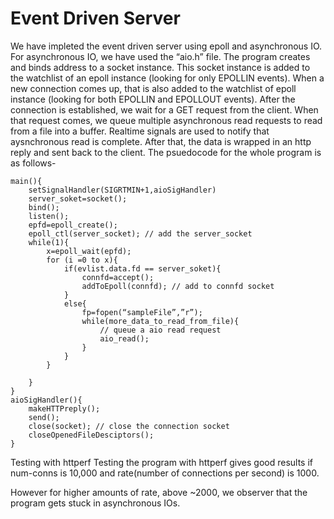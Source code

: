 # Event Driven Server

We have impleted the event driven server using epoll and asynchronous IO. For asynchronous IO, we have used the “aio.h” file. 
The program creates and binds address to a socket instance. This socket instance is added to the watchlist of an epoll instance (looking for only EPOLLIN events). When a new connection comes up, that is also added to the watchlist of epoll instance (looking for both EPOLLIN and EPOLLOUT events).
After the connection is established, we wait for a GET request from the client. When that request comes, we queue multiple asynchronous read requests to read from a file into a buffer. Realtime signals are used to notify that aysnchronous read is complete. After that, the data is wrapped in an http reply and sent back to the client. 
The psuedocode for the whole program is as follows-
	
	main(){
		setSignalHandler(SIGRTMIN+1,aioSigHandler)
		server_soket=socket();
		bind();
		listen();
		epfd=epoll_create();
		epoll_ctl(server_socket); // add the server_socket
		while(1){
			x=epoll_wait(epfd);
			for (i =0 to x){
				if(evlist.data.fd == server_soket){
					connfd=accept();
					addToEpoll(connfd);	// add to connfd socket
				}
				else{
					fp=fopen(“sampleFile”,”r”);
					while(more_data_to_read_from_file){
						// queue a aio read request
						aio_read();
					} 
				}
			}
			
		}
	}
	aioSigHandler(){
		makeHTTPreply();
		send();
		close(socket); // close the connection socket
		closeOpenedFileDesciptors();
	}


Testing with httperf
Testing the program with httperf gives good results if num-conns is 10,000 and rate(number of connections per second) is 1000. 

However for higher amounts of rate, above ~2000, we observer that the program gets stuck in asynchronous IOs.

